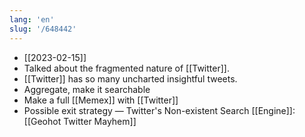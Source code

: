 ```yaml
---
lang: 'en'
slug: '/648442'
---
```


- [[2023-02-15]]
- Talked about the fragmented nature of [[Twitter]].
- [[Twitter]] has so many uncharted insightful tweets.
- Aggregate, make it searchable
- Make a full [[Memex]] with [[Twitter]]
- Possible exit strategy — Twitter's Non-existent Search [[Engine]]: [[Geohot Twitter Mayhem]]
